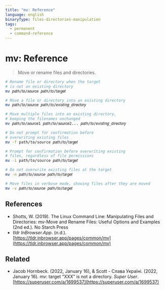 ```yaml
---
title: "mv: Reference"
language: english
binaryType: files-directories-manipulation
tags:
  - permanent
  - command-reference
---
```


# mv: Reference

> Move or rename files and directories.

```bash
# Rename file or directory when the target
# is not an existing directory
mv 𝑝𝑎𝑡ℎ/𝑡𝑜/𝑠𝑜𝑢𝑟𝑐𝑒 𝑝𝑎𝑡ℎ/𝑡𝑜/𝑡𝑎𝑟𝑔𝑒𝑡

# Move a file or directory into an existing directory
mv 𝑝𝑎𝑡ℎ/𝑡𝑜/𝑠𝑜𝑢𝑟𝑐𝑒 𝑝𝑎𝑡ℎ/𝑡𝑜/𝑒𝑥𝑖𝑠𝑡𝑖𝑛𝑔_𝑑𝑖𝑟𝑒𝑐𝑡𝑜𝑟𝑦

# Move multiple files into an existing directory,
# keeping the filenames unchanged
mv 𝑝𝑎𝑡ℎ/𝑡𝑜/𝑠𝑜𝑢𝑟𝑐𝑒1 𝑝𝑎𝑡ℎ/𝑡𝑜/𝑠𝑜𝑢𝑟𝑐𝑒2... 𝑝𝑎𝑡ℎ/𝑡𝑜/𝑒𝑥𝑖𝑠𝑡𝑖𝑛𝑔_𝑑𝑖𝑟𝑒𝑐𝑡𝑜𝑟𝑦

# Do not prompt for confirmation before
# overwriting existing files
mv -f path/to/source 𝑝𝑎𝑡ℎ/𝑡𝑜/𝑡𝑎𝑟𝑔𝑒𝑡

# Prompt for confirmation before overwriting existing
# files, regardless of file permissions
mv -i path/to/source 𝑝𝑎𝑡ℎ/𝑡𝑜/𝑡𝑎𝑟𝑔𝑒𝑡

# Do not overwrite existing files at the target
mv -n 𝑝𝑎𝑡ℎ/𝑡𝑜/𝑠𝑜𝑢𝑟𝑐𝑒 𝑝𝑎𝑡ℎ/𝑡𝑜/𝑡𝑎𝑟𝑔𝑒𝑡

# Move files in verbose mode, showing files after they are moved
mv -v 𝑝𝑎𝑡ℎ/𝑡𝑜/𝑠𝑜𝑢𝑟𝑐𝑒 𝑝𝑎𝑡ℎ/𝑡𝑜/𝑡𝑎𝑟𝑔𝑒𝑡
```

## References

- Shotts, W. (2019). <span class="reference-title">The Linux Command Line: Manipulating Files and Directories: mv-Move and Rename Files: Useful Options and Examples (2nd ed.)</span>. No Starch Press
- _tldr InBrowser.App_. (n.d.). [https://tldr.inbrowser.app/pages/common/mv](https://tldr.inbrowser.app/pages/common/mv)

## Related

- Jacob Hornbeck. (2022, January 16), & Scott - Слава Україні. (2022, January 16). <span class="reference-title">mv: target “XXX” is not a directory</span>. _Super User_. [https://superuser.com/a/1699537](https://superuser.com/a/1699537)

